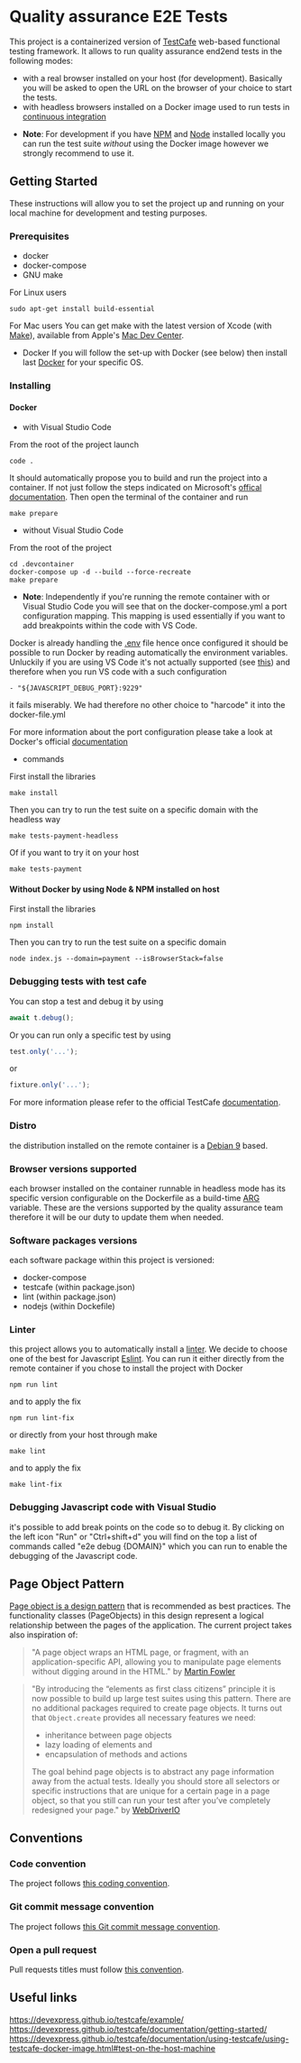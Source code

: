 # Quality assurance E2E Tests

This project is a containerized version of [TestCafe](https://devexpress.github.io/testcafe/documentation/test-api/test-code-structure.html) web-based functional testing framework. It allows to run quality assurance end2end tests in the following modes:
- with a real browser installed on your host (for development). Basically you will be asked to open the URL on the browser of your choice to start the tests.
- with headless browsers installed on a Docker image used to run tests in [continuous integration](https://en.wikipedia.org/wiki/Continuous_integration#Run_tests_in_CI)


* __Note__: 
For development if you have [NPM](https://www.npmjs.com) and [Node](https://nodejs.org/en/) installed locally you can run the test suite _without_ using the Docker image however we strongly recommend to use it.

## Getting Started

These instructions will allow you to set the project up and running on your local machine for development and testing purposes.

### Prerequisites

- docker
- docker-compose
- GNU make

For Linux users
```shell
sudo apt-get install build-essential
```

For Mac users
You can get make with the latest version of Xcode (with [Make](https://www.gnu.org/software/make/manual/make.html)), available from Apple's [Mac Dev Center](http://developer.apple.com/mac/).

- Docker
If you will follow the set-up with Docker (see below) then install last [Docker](https://www.docker.com/community-edition) for your specific OS.

### Installing

#### Docker

- with Visual Studio Code

From the root of the project launch
```shell
code .
```

It should automatically propose you to build and run the project into a container.
If not just follow the steps indicated on Microsoft's [offical documentation](https://code.visualstudio.com/docs/remote/containers).
Then open the terminal of the container and run
```shell
make prepare
```

- without Visual Studio Code

From the root of the project
```shell
cd .devcontainer
docker-compose up -d --build --force-recreate
make prepare
```

* __Note__: 
Independently if you're running the remote container with or Visual Studio Code you will see that on the
docker-compose.yml a port configuration mapping. This mapping is used essentially if you want to
add breakpoints within the code with VS Code. 

Docker is already handling the [.env](https://docs.docker.com/compose/environment-variables/#the-env-file) file hence once configured it should be possible to run Docker by reading automatically the environment variables. Unluckily if you are using VS Code it's not actually supported (see [this](https://github.com/microsoft/vscode-remote-release/issues/222)) and therefore when you run VS code with a such configuration
```shell
- "${JAVASCRIPT_DEBUG_PORT}:9229"
```
it fails miserably. We had therefore no other choice to "harcode" it into the docker-file.yml

For more information about the port configuration please take a look at Docker's official
[documentation](https://docs.docker.com/compose/compose-file/#ports)

- commands

First install the libraries
```shell
make install
```

Then you can try to run the test suite on a specific domain with the headless way
```shell
make tests-payment-headless
```

Of if you want to try it on your host
```shell
make tests-payment
```

#### Without Docker by using Node & NPM installed on host

First install the libraries
```shell
npm install
```

Then you can try to run the test suite on a specific domain
```shell
node index.js --domain=payment --isBrowserStack=false
```

### Debugging tests with test cafe

You can stop a test and debug it by using 
```javascript
await t.debug();
```

Or you can run only a specific test by using 
```javascript
test.only('...');
```
or
```javascript
fixture.only('...');
```

For more information please refer to the official TestCafe [documentation](https://devexpress.github.io/testcafe/documentation/guides/basic-guides/debug.html).

### Distro
the distribution installed on the remote container is a [Debian 9](https://www.debian.org/releases/stretch/index.en.html) based.

### Browser versions supported

each browser installed on the container runnable in headless mode has its specific version configurable on the Dockerfile
as a build-time [ARG](https://docs.docker.com/engine/reference/builder/#arg) variable.
These are the versions supported by the quality assurance team therefore it will be our duty to update them when needed.

### Software packages versions

each software package within this project is versioned:
- docker-compose
- testcafe (within package.json)
- lint (within package.json)
- nodejs (within Dockefile)

### Linter
this project allows you to automatically install a [linter](https://en.wikipedia.org/wiki/Lint_(software)). We decide to choose 
one of the best for Javascript [Eslint](https://eslint.org/docs/user-guide).
You can run it either directly from the remote container if you chose to install the project with Docker
```shell
npm run lint
```

and to apply the fix
```shell
npm run lint-fix
```

or directly from your host through make
```shell
make lint
```

and to apply the fix
```shell
make lint-fix
```

### Debugging Javascript code with Visual Studio
it's possible to add break points on the code so to debug it.
By clicking on the left icon "Run" or "Ctrl+shift+d" you will find on the top a list of commands
called "e2e debug {DOMAIN}" which you can run to enable the debugging of the Javascript code.


## Page Object Pattern
[Page object is a design pattern](https://www.selenium.dev/documentation/en/guidelines_and_recommendations/page_object_models/) that is recommended as best practices. The functionality classes (PageObjects) in this design represent a logical relationship between the pages of the application. The current project takes also inspiration of: 

> "A page object wraps an HTML page, or fragment, with an application-specific API, allowing you to manipulate page elements without digging around in the HTML." by [Martin Fowler](http://martinfowler.com/bliki/PageObject.html)

> "By introducing the “elements as first class citizens” principle it is now possible to build up large test suites using this pattern. There are no additional packages required to create page objects. It turns out that ```Object.create``` provides all necessary features we need:
>
> * inheritance between page objects
> * lazy loading of elements and
> * encapsulation of methods and actions
>
> The goal behind page objects is to abstract any page information away from the actual tests. Ideally you should store all selectors or specific instructions that are unique for a certain page in a page object, so that you still can run your test after you’ve completely redesigned your page." by [WebDriverIO](http://webdriver.io/guide/testrunner/pageobjects.html)


## Conventions

### Code convention

The project follows [this coding convention](https://musement.atlassian.net/wiki/spaces/TEC/pages/1145864255/Musement+coding+conventions).

### Git commit message convention

The project follows [this Git commit message convention](https://musement.atlassian.net/wiki/spaces/TEC/pages/932872196/Write+a+Git+commit+message).

### Open a pull request

Pull requests titles must follow [this convention](https://musement.atlassian.net/wiki/spaces/TEC/pages/1035108357/Open+a+pull+request).

## Useful links
https://devexpress.github.io/testcafe/example/
https://devexpress.github.io/testcafe/documentation/getting-started/
https://devexpress.github.io/testcafe/documentation/using-testcafe/using-testcafe-docker-image.html#test-on-the-host-machine
